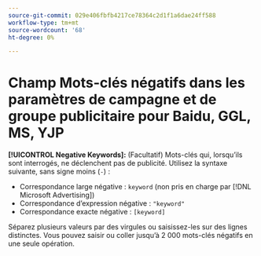 ```yaml
---
source-git-commit: 029e406fbfb4217ce78364c2d1f1a6dae24ff588
workflow-type: tm+mt
source-wordcount: '68'
ht-degree: 0%

---
```

# Champ Mots-clés négatifs dans les paramètres de campagne et de groupe publicitaire pour Baidu, GGL, MS, YJP

**[!UICONTROL Negative Keywords]:** (Facultatif) Mots-clés qui, lorsqu’ils sont interrogés, ne déclenchent pas de publicité. Utilisez la syntaxe suivante, sans signe moins (`-`) :

* Correspondance large négative : `keyword` (non pris en charge par [!DNL Microsoft Advertising])
* Correspondance d’expression négative : `"keyword"`
* Correspondance exacte négative : `[keyword]`

Séparez plusieurs valeurs par des virgules ou saisissez-les sur des lignes distinctes. Vous pouvez saisir ou coller jusqu’à 2 000 mots-clés négatifs en une seule opération.
